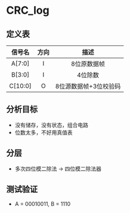 # CRC_log

## 定义表

|信号名 |方向    |描述  |
|:-:    |:-:    |:-:     |
|A[7:0] | I     |8位原数据帧|
|B[3:0] | I     |4位除数    |
|C[10:0]|O      |8位源数据帧+3位校验码|

## 分析目标

- 没有储存，没有状态，组合电路
- 位数太多，不好用真值表

## 分层

- 多次四位模二除法  ->  四位模二除法器

## 测试验证

- A = 00010011, B = 1110